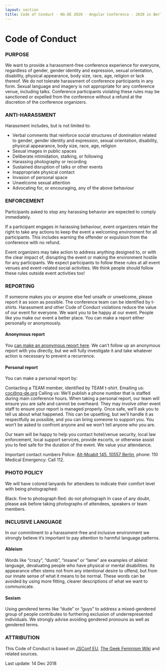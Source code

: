 ```yaml
---
layout: section
title: Code of Conduct - NG-DE 2020 - Angular Conference - 2020 in Berlin
---
```

# Code of Conduct

### PURPOSE

We want to provide a harassment-free conference experience for everyone, regardless of gender, gender identity and expression, sexual orientation, disability, physical appearance, body size, race, age, religion or lack thereof. We do not tolerate harassment of conference participants in any form. Sexual language and imagery is not appropriate for any conference venue, including talks. Conference participants violating these rules may be sanctioned or expelled from the conference without a refund at the discretion of the conference organizers.

### ANTI-HARASSMENT

Harassment includes, but is not limited to:

* Verbal comments that reinforce social structures of domination related to gender, gender identity and expression, sexual orientation, disability, physical appearance, body size, race, age, religion
* Sexual images in public spaces
* Deliberate intimidation, stalking, or following
* Harassing photography or recording
* Sustained disruption of talks or other events
* Inappropriate physical contact
* Invasion of personal space
* Unwelcome sexual attention
* Advocating for, or encouraging, any of the above behaviour

### ENFORCEMENT

Participants asked to stop any harassing behavior are expected to comply immediately.

If a participant engages in harassing behaviour, event organizers retain the right to take any actions to keep the event a welcoming environment for all participants. This includes warning the offender or expulsion from the conference with no refund.

Event organizers may take action to address anything designed to, or with the clear impact of, disrupting the event or making the environment hostile for any participants. We expect participants to follow these rules at all event venues and event-related social activities. We think people should follow these rules outside event activities too!

### REPORTING

If someone makes you or anyone else feel unsafe or unwelcome, please report it as soon as possible. The conference team can be identified by t-shirts. Harassment and other Code of Conduct violations reduce the value of our event for everyone. We want you to be happy at our event. People like you make our event a better place. You can make a report either personally or anonymously.

#### Anonymous report

You [can make an anonymous report here](https://docs.google.com/forms/d/e/1FAIpQLSf09UWQ8WJVoE4X84buLHd26O37SMC-PFRoCFHSFdfCVJz8gw/viewform). We can’t follow up an anonymous report with you directly, but we will fully investigate it and take whatever action is necessary to prevent a recurrence.

#### Personal report

You can make a personal report by:

Contacting a TEAM member, identified by TEAM t-shirt.
Emailing us: [coc@ng-de.org](mailto:coc@ng-de.org)
Calling us: We’ll publish a phone number that is staffed during main conference hours.
When taking a personal report, our team will ensure you are safe and cannot be overheard. They may involve other event staff to ensure your report is managed properly. Once safe, we’ll ask you to tell us about what happened. This can be upsetting, but we’ll handle it as respectfully as possible, and you can bring someone to support you. You won’t be asked to confront anyone and we won’t tell anyone who you are.

Our team will be happy to help you contact hotel/venue security, local law enforcement, local support services, provide escorts, or otherwise assist you to feel safe for the duration of the event. We value your attendance.

Important contact numbers
Police: [Alt-Moabit 145, 10557 Berlin](https://goo.gl/maps/Ty5NpQbTULM2), phone: 110
Medical Emergency: Call 112.

### PHOTO POLICY

We will have colored lanyards for attendees to indicate their comfort level with being photographed:

Black: fine to photograph
Red: do not photograph
In case of any doubt, please ask before taking photographs of attendees, speakers or team members.

### INCLUSIVE LANGUAGE

In our commitment to a harassment-free and inclusive environment we strongly believe it’s important to pay attention to harmful language patterns.

#### Ableism

Words like “crazy”, “dumb”, “insane” or “lame” are examples of ableist language, devaluating people who have physical or mental disabilities. Its appearance often stems not from any intentional desire to offend, but from our innate sense of what it means to be normal. These words can be avoided by using more fitting, clearer descriptions of what we want to communicate.

#### Sexism

Using gendered terms like “dude” or “guys” to address a mixed-gendered group of people contributes to furthering exclusion of underrepresented individuals. We strongly advise avoiding gendered pronouns as well as gendered terms.

### ATTRIBUTION

This Code of Conduct is based on [JSConf EU](https://2019.jsconf.eu/code-of-conduct/), [The Geek Feminism Wiki](http://geekfeminism.wikia.com/wiki/Conference_anti-harassment/Policy) and related sources.

Last update: 14 Dec 2018
